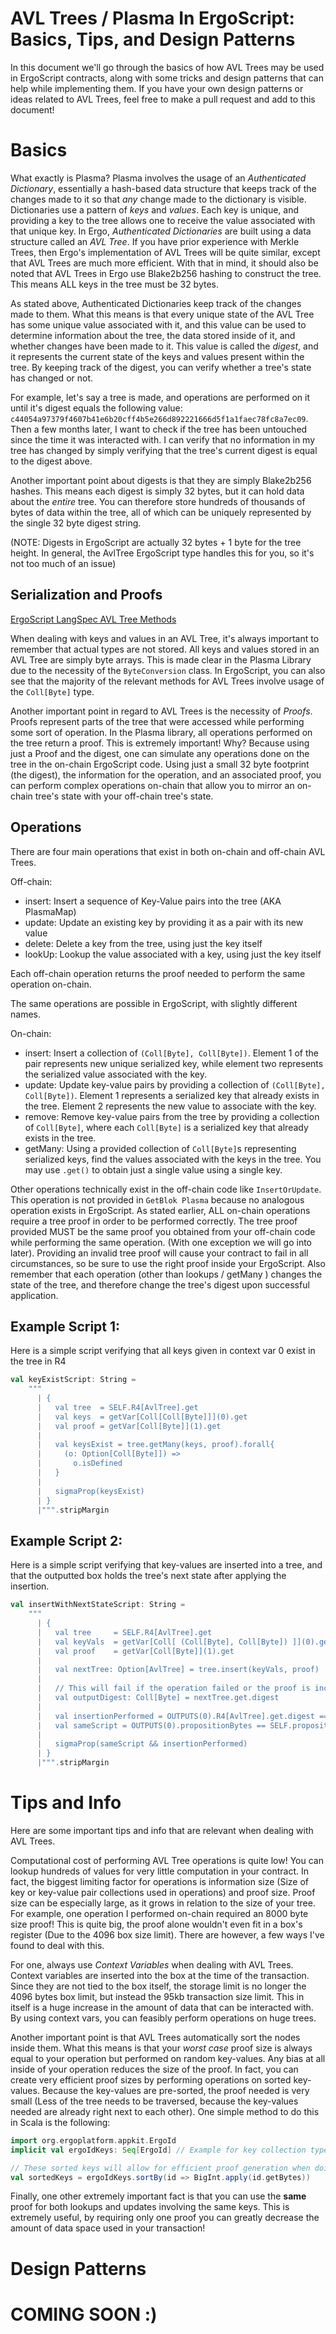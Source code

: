# AVL Trees / Plasma In ErgoScript: Basics, Tips, and Design Patterns

In this document we'll go through the basics of how AVL Trees may be used in ErgoScript contracts,
along with some tricks and design patterns that can help while implementing them.
If you have your own design patterns or ideas related to AVL Trees, feel free to make a pull request
and add to this document!

# Basics

What exactly is Plasma? Plasma involves the usage of an *Authenticated Dictionary*, essentially a
hash-based data structure that keeps track of the changes made to it so that *any* change made to the dictionary
is visible. Dictionaries use a pattern of *keys* and *values*. Each key is unique, and providing
a key to the tree allows one to receive the value associated with that unique key. In Ergo, *Authenticated Dictionaries* are built using a data structure called an *AVL Tree*.
If you have prior experience with Merkle Trees, then Ergo's implementation of AVL Trees will be quite similar,
except that AVL Trees are much more efficient. With that in mind, it should also be noted that AVL Trees
in Ergo use Blake2b256 hashing to construct the tree. This means ALL keys in the tree must be 32 bytes.


As stated above, Authenticated Dictionaries keep track of the changes made to them. What this means is that every unique state of the AVL Tree has some unique value associated
with it, and this value can be used to determine information about the tree, the data stored inside of it,
and whether changes have been made to it. This value is called the *digest*, and it represents
the current state of the keys and values present within the tree. By keeping track of the digest, you can
verify whether a tree's state has changed or not.

For example, let's say a tree is made, and operations
are performed on it until it's digest equals the following value:
`c44054a97379f4607b41e6b20cff4b5e266d892221666d5f1a1faec78fc8a7ec09`. Then a few months later,
I want to check if the tree has been untouched since the time it was interacted with. I can verify that no
information in my tree has changed by simply verifying that the tree's current digest is equal to the digest above.


Another important point about digests is that they are simply Blake2b256 hashes. This means each digest is simply 32 bytes,
but it can hold data about the *entire* tree. You can therefore store hundreds of thousands of bytes of data
within the tree, all of which can be uniquely represented by the single 32 byte digest string.

(NOTE: Digests in ErgoScript are actually 32 bytes + 1 byte for the tree height. In general,
the AvlTree ErgoScript type handles this for you, so it's not too much of an issue)


## Serialization and Proofs

[ErgoScript LangSpec AVL Tree Methods](https://github.com/ScorexFoundation/sigmastate-interpreter/blob/develop/docs/LangSpec.md#avltree)

When dealing with keys and values in an AVL Tree, it's always important to remember that actual types
are not stored. All keys and values stored in an AVL Tree are simply byte arrays. This is made clear in the Plasma Library
due to the necessity of the `ByteConversion` class. In ErgoScript, you can also see that the majority of the relevant methods for AVL Trees involve
usage of the `Coll[Byte]` type. 

Another important point in regard to AVL Trees is the necessity of *Proofs*. Proofs represent parts of the tree
that were accessed while performing some sort of operation. In the Plasma library, all operations performed
on the tree return a proof. This is extremely important! Why? Because using just a Proof and the digest,
one can simulate any operations done on the tree in the on-chain ErgoScript code. Using just a small
32 byte footprint (the digest), the information for the operation, and an associated proof, you can perform
complex operations on-chain that allow you to mirror an on-chain tree's state with your off-chain tree's state.

## Operations
There are four main operations that exist in both on-chain and off-chain AVL Trees. 

Off-chain:
- insert: Insert a sequence of Key-Value pairs into the tree (AKA PlasmaMap)
- update: Update an existing key by providing it as a pair with its new value
- delete: Delete a key from the tree, using just the key itself
- lookUp: Lookup the value associated with a key, using just the key itself

Each off-chain operation returns the proof needed to perform the same operation on-chain.

The same operations are possible in ErgoScript, with slightly different names.

On-chain:
- insert: Insert a collection of `(Coll[Byte], Coll[Byte])`. Element 1 of the pair represents new unique serialized key, while element two represents the serialized value associated with the key.
- update: Update key-value pairs by providing a collection of `(Coll[Byte], Coll[Byte])`. Element 1 represents a serialized key that already exists in the tree. Element 2 represents the new value to associate with the key.
- remove: Remove key-value pairs from the tree by providing a collection of `Coll[Byte]`, where each `Coll[Byte]` is a serialized key that already exists in the tree.
- getMany: Using a provided collection of `Coll[Byte]`s representing serialized keys, find the values associated with the keys in the tree. You may use `.get()` to obtain just a single value using a single key.

Other operations technically exist in the off-chain code like `InsertOrUpdate`. This operation is not provided in `GetBlok Plasma` because no analogous 
operation exists in ErgoScript. As stated earlier, ALL on-chain operations require a tree proof in order to be performed correctly.
The tree proof provided MUST be the same proof you obtained from your off-chain code while performing the same operation. (With one exception we will go into later).
Providing an invalid tree proof will cause your contract to fail in all circumstances, so be sure to use
the right proof inside your ErgoScript. Also remember that each operation (other than lookups / getMany ) changes the state of the tree,
and therefore change the tree's digest upon successful application. 

## Example Script 1:
Here is a simple script verifying that all keys given in context var 0 exist in the tree in R4
```scala
val keyExistScript: String =
    """
      | {
      |   val tree  = SELF.R4[AvlTree].get
      |   val keys  = getVar[Coll[Coll[Byte]]](0).get
      |   val proof = getVar[Coll[Byte]](1).get
      |   
      |   val keysExist = tree.getMany(keys, proof).forall{
      |     (o: Option[Coll[Byte]]) =>
      |       o.isDefined
      |   }
      |   
      |   sigmaProp(keysExist)
      | }
      |""".stripMargin
```

## Example Script 2:
Here is a simple script verifying that key-values are inserted into a tree, and that the outputted box
holds the tree's next state after applying the insertion.
```scala
val insertWithNextStateScript: String =
    """
      | {
      |   val tree     = SELF.R4[AvlTree].get
      |   val keyVals  = getVar[Coll[ (Coll[Byte], Coll[Byte]) ]](0).get
      |   val proof    = getVar[Coll[Byte]](1).get
      |   
      |   val nextTree: Option[AvlTree] = tree.insert(keyVals, proof)
      |   
      |   // This will fail if the operation failed or the proof is incorrect due to calling .get on the Option
      |   val outputDigest: Coll[Byte] = nextTree.get.digest 
      |   
      |   val insertionPerformed = OUTPUTS(0).R4[AvlTree].get.digest == outputDigest
      |   val sameScript = OUTPUTS(0).propositionBytes == SELF.propositionBytes
      |   
      |   sigmaProp(sameScript && insertionPerformed)
      | }
      |""".stripMargin
```

# Tips and Info

Here are some important tips and info that are relevant when dealing with AVL Trees.

Computational cost of performing AVL Tree operations is quite low! You can lookup hundreds
of values for very little computation in your contract. In fact, the biggest limiting factor
for operations is information size (Size of key or key-value pair collections used in operations)
and proof size. Proof size can be especially large, as it grows in relation to the size of your tree.
For example, one operation I performed on-chain required an 8000 byte size proof! This is quite big,
the proof alone wouldn't even fit in a box's register (Due to the 4096 box size limit). There
are however, a few ways I've found to deal with this.

For one, always use *Context Variables* when dealing with AVL Trees. Context variables are inserted
into the box at the time of the transaction. Since they are not tied to the box itself, the storage
limit is no longer the 4096 bytes box limit, but instead the 95kb transaction size limit. This in itself
is a huge increase in the amount of data that can be interacted with. By using context vars, you can feasibly
perform operations on huge trees.

Another important point is that AVL Trees automatically sort the nodes inside them. What this means
is that your *worst case* proof size is always equal to your operation but performed on random key-values.
Any bias at all inside of your operation reduces the size of the proof. In fact, you can create very
efficient proof sizes by performing operations on sorted key-values. Because the key-values are pre-sorted,
the proof needed is very small (Less of the tree needs to be traversed, because the key-values needed
are already right next to each other). One simple method to do this in Scala is the following:

```scala
import org.ergoplatform.appkit.ErgoId
implicit val ergoIdKeys: Seq[ErgoId] // Example for key collection type, can be anything as long as it can be serialized to bytes

// These sorted keys will allow for efficient proof generation when doing lookups
val sortedKeys = ergoIdKeys.sortBy(id => BigInt.apply(id.getBytes))
```

Finally, one other extremely important fact is that you can use the **same** proof for both lookups
and updates involving the same keys. This is extremely useful,
by requiring only one proof you can greatly decrease the amount of data space used in your transaction!

# Design Patterns
# COMING SOON :)
